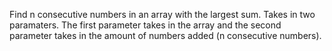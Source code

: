 Find n consecutive numbers in an array with the largest sum. Takes in two paramaters. The first parameter takes in the array and the second parameter takes in the amount of 
numbers added (n consecutive numbers).
